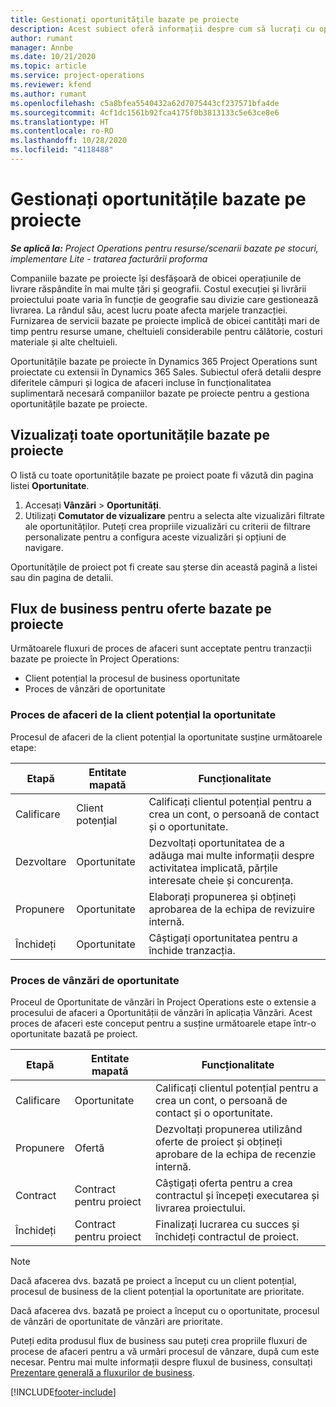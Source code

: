 ```yaml
---
title: Gestionați oportunitățile bazate pe proiecte
description: Acest subiect oferă informații despre cum să lucrați cu oportunități legate de proiecte.
author: rumant
manager: Annbe
ms.date: 10/21/2020
ms.topic: article
ms.service: project-operations
ms.reviewer: kfend
ms.author: rumant
ms.openlocfilehash: c5a8bfea5540432a62d7075443cf237571bfa4de
ms.sourcegitcommit: 4cf1dc1561b92fca4175f0b3813133c5e63ce8e6
ms.translationtype: HT
ms.contentlocale: ro-RO
ms.lasthandoff: 10/28/2020
ms.locfileid: "4118488"
---
```

# <a name="manage-project-based-opportunities"></a>Gestionați oportunitățile bazate pe proiecte

_**Se aplică la:** Project Operations pentru resurse/scenarii bazate pe stocuri, implementare Lite - tratarea facturării proforma_

Companiile bazate pe proiecte își desfășoară de obicei operațiunile de livrare răspândite în mai multe țări și geografii. Costul execuției și livrării proiectului poate varia în funcție de geografie sau divizie care gestionează livrarea. La rândul său, acest lucru poate afecta marjele tranzacției. Furnizarea de servicii bazate pe proiecte implică de obicei cantități mari de timp pentru resurse umane, cheltuieli considerabile pentru călătorie, costuri materiale și alte cheltuieli.

Oportunitățile bazate pe proiecte în Dynamics 365 Project Operations sunt proiectate cu extensii în Dynamics 365 Sales. Subiectul oferă detalii despre diferitele câmpuri și logica de afaceri incluse în funcționalitatea suplimentară necesară companiilor bazate pe proiecte pentru a gestiona oportunitățile bazate pe proiecte.

## <a name="view-all-project-based-opportunities"></a>Vizualizați toate oportunitățile bazate pe proiecte

O listă cu toate oportunitățile bazate pe proiect poate fi văzută din pagina listei **Oportunitate**. 

1. Accesați **Vânzări** > **Oportunități**.
2. Utilizați **Comutator de vizualizare** pentru a selecta alte vizualizări filtrate ale oportunităților. Puteți crea propriile vizualizări cu criterii de filtrare personalizate pentru a configura aceste vizualizări și opțiuni de navigare.

Oportunitățile de proiect pot fi create sau șterse din această pagină a listei sau din pagina de detalii.

## <a name="business-process-flow-for-project-based-deals"></a>Flux de business pentru oferte bazate pe proiecte

Următoarele fluxuri de proces de afaceri sunt acceptate pentru tranzacții bazate pe proiecte în Project Operations:

- Client potențial la procesul de business oportunitate
- Proces de vânzări de oportunitate

### <a name="lead-to-opportunity-business-process"></a>Proces de afaceri de la client potențial la oportunitate 
Procesul de afaceri de la client potențial la oportunitate susține următoarele etape:

| Etapă | Entitate mapată | Funcționalitate |
| --- | --- | --- |
| Calificare | Client potențial | Calificați clientul potențial pentru a crea un cont, o persoană de contact și o oportunitate. |
| Dezvoltare | Oportunitate | Dezvoltați oportunitatea de a adăuga mai multe informații despre activitatea implicată, părțile interesate cheie și concurența. |
| Propunere | Oportunitate | Elaborați propunerea și obțineți aprobarea de la echipa de revizuire internă. |
| Închideți | Oportunitate | Câștigați oportunitatea pentru a închide tranzacția. |

### <a name="opportunity-sales-process"></a>Proces de vânzări de oportunitate
Proceul de Oportunitate de vânzări în Project Operations este o extensie a procesului de afaceri a Oportunității de vânzări în aplicația Vânzări. Acest proces de afaceri este conceput pentru a susține următoarele etape într-o oportunitate bazată pe proiect.

| Etapă | Entitate mapată | Funcționalitate |
| --- | --- | --- |
| Calificare | Oportunitate | Calificați clientul potențial pentru a crea un cont, o persoană de contact și o oportunitate. |
| Propunere | Ofertă | Dezvoltați propunerea utilizând oferte de proiect și obțineți aprobare de la echipa de recenzie internă. |
| Contract | Contract pentru proiect | Câștigați oferta pentru a crea contractul și începeți executarea și livrarea proiectului. |
| Închideți | Contract pentru proiect | Finalizați lucrarea cu succes și închideți contractul de proiect. |

> [!NOTE]
> Dacă afacerea dvs. bazată pe proiect a început cu un client potențial, procesul de business de la client potențial la oportunitate are prioritate.
>
> Dacă afacerea dvs. bazată pe proiect a început cu o oportunitate, procesul de vânzări de oportunitate de vânzări are prioritate.

Puteți edita produsul flux de business sau puteți crea propriile fluxuri de procese de afaceri pentru a vă urmări procesul de vânzare, după cum este necesar. Pentru mai multe informații despre fluxul de business, consultați [Prezentare generală a fluxurilor de business](https://docs.microsoft.com/dynamics365/customerengagement/on-premises/customize/business-process-flows-overview).


[!INCLUDE[footer-include](../includes/footer-banner.md)]